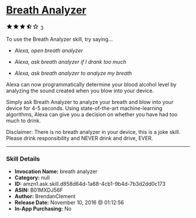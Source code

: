 # [Breath Analyzer](http://alexa.amazon.com/#skills/amzn1.ask.skill.d858d64d-1a68-4cb1-9b4d-7b3d2dd0c173)
![3.5 stars](../../images/ic_star_black_18dp_1x.png)![3.5 stars](../../images/ic_star_black_18dp_1x.png)![3.5 stars](../../images/ic_star_black_18dp_1x.png)![3.5 stars](../../images/ic_star_half_black_18dp_1x.png)![3.5 stars](../../images/ic_star_border_black_18dp_1x.png) 3

To use the Breath Analyzer skill, try saying...

* *Alexa, open breath analyzer*

* *Alexa, ask breath analyzer if I drank too much*

* *Alexa, ask breath analyzer to analyze my breath*

Alexa can now programmatically determine your blood alcohol level by analyzing the sound created when you blow into your device.

Simply ask Breath Analyzer to analyze your breath and blow into your device for 4-5 seconds. Using state-of-the-art machine-learning algorithms, Alexa can give you a decision on whether you have had too much to drink.

Disclaimer: There is no breath analyzer in your device, this is a joke skill.  Please drink responsibility and NEVER drink and drive, EVER.

***

### Skill Details

* **Invocation Name:** breath analyzer
* **Category:** null
* **ID:** amzn1.ask.skill.d858d64d-1a68-4cb1-9b4d-7b3d2dd0c173
* **ASIN:** B01MXDJ56F
* **Author:** BrendanClement
* **Release Date:** November 10, 2016 @ 01:12:56
* **In-App Purchasing:** No
